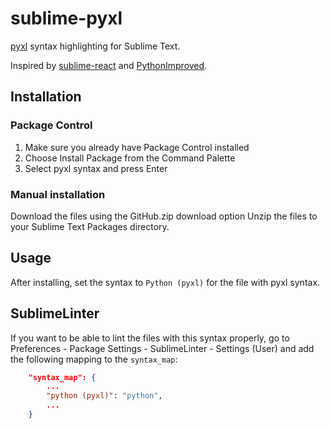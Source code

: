 sublime-pyxl
============

[pyxl](https://github.com/dropbox/pyxl) syntax highlighting for Sublime Text.

Inspired by [sublime-react](https://github.com/reactjs/sublime-react) and [PythonImproved](https://github.com/MattDMo/PythonImproved).

## Installation

### Package Control

1. Make sure you already have Package Control installed
2. Choose Install Package from the Command Palette
3. Select pyxl syntax and press Enter

### Manual installation

Download the files using the GitHub.zip download option Unzip the files to your
Sublime Text Packages directory.

## Usage

After installing, set the syntax to `Python (pyxl)` for the file with pyxl
syntax.

## SublimeLinter

If you want to be able to lint the files with this syntax properly, go to
Preferences - Package Settings - SublimeLinter - Settings (User) and add the
following mapping to the `syntax_map`:

```json
    "syntax_map": {
        ...
        "python (pyxl)": "python",
        ...
    }
```